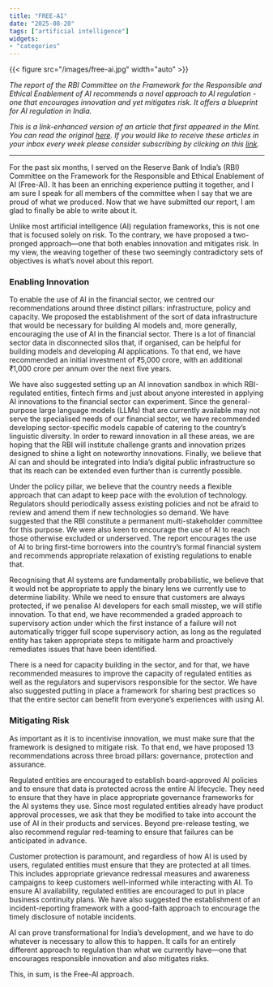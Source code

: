 ```yaml
---
title: "FREE-AI"
date: "2025-08-20"
tags: ["artificial intelligence"]
widgets: 
- "categories"
---
```


{{< figure src="/images/free-ai.jpg" width="auto" >}}

_The report of the RBI Committee on the Framework for the Responsible and Ethical Enablement of AI recommends a novel approach to AI regulation - one that encourages innovation and yet mitigates risk. It offers a blueprint for AI regulation in India._

<!--more-->
_This is a link-enhanced version of an article that first appeared in the Mint. You can read the original [here](https://www.livemint.com/opinion/online-views/reserve-bank-of-india-free-ai-report-artificial-intelligence-regulation-financial-sector-large-language-models-llm-tech-11755511294111.html). If you would like to receive these articles in your inbox every week please consider subscribing by clicking on this [link](https://paragraph.xyz/@exmachina)._

---

For the past six months, I served on the Reserve Bank of India’s (RBI) Committee on the Framework for the Responsible and Ethical Enablement of AI (Free-AI). It has been an enriching experience putting it together, and I am sure I speak for all members of the committee when I say that we are proud of what we produced. Now that we have submitted our report, I am glad to finally be able to write about it.

Unlike most artificial intelligence (AI) regulation frameworks, this is not one that is focused solely on risk. To the contrary, we have proposed a two-pronged approach—one that both enables innovation and mitigates risk. In my view, the weaving together of these two seemingly contradictory sets of objectives is what’s novel about this report.

### Enabling Innovation

To enable the use of AI in the financial sector, we centred our recommendations around three distinct pillars: infrastructure, policy and capacity. We proposed the establishment of the sort of data infrastructure that would be necessary for building AI models and, more generally, encouraging the use of AI in the financial sector. There is a lot of financial sector data in disconnected silos that, if organised, can be helpful for building models and developing AI applications. To that end, we have recommended an initial investment of ₹5,000 crore, with an additional ₹1,000 crore per annum over the next five years.

We have also suggested setting up an AI innovation sandbox in which RBI-regulated entities, fintech firms and just about anyone interested in applying AI innovations to the financial sector can experiment. Since the general-purpose large language models (LLMs) that are currently available may not serve the specialised needs of our financial sector, we have recommended developing sector-specific models capable of catering to the country’s linguistic diversity. In order to reward innovation in all these areas, we are hoping that the RBI will institute challenge grants and innovation prizes designed to shine a light on noteworthy innovations. Finally, we believe that AI can and should be integrated into India’s digital public infrastructure so that its reach can be extended even further than is currently possible.

Under the policy pillar, we believe that the country needs a flexible approach that can adapt to keep pace with the evolution of technology. Regulators should periodically assess existing policies and not be afraid to review and amend them if new technologies so demand. We have suggested that the RBI constitute a permanent multi-stakeholder committee for this purpose. We were also keen to encourage the use of AI to reach those otherwise excluded or underserved. The report encourages the use of AI to bring first-time borrowers into the country’s formal financial system and recommends appropriate relaxation of existing regulations to enable that.

Recognising that AI systems are fundamentally probabilistic, we believe that it would not be appropriate to apply the binary lens we currently use to determine liability. While we need to ensure that customers are always protected, if we penalise AI developers for each small misstep, we will stifle innovation. To that end, we have recommended a graded approach to supervisory action under which the first instance of a failure will not automatically trigger full scope supervisory action, as long as the regulated entity has taken appropriate steps to mitigate harm and proactively remediates issues that have been identified.

There is a need for capacity building in the sector, and for that, we have recommended measures to improve the capacity of regulated entities as well as the regulators and supervisors responsible for the sector. We have also suggested putting in place a framework for sharing best practices so that the entire sector can benefit from everyone’s experiences with using AI.

### Mitigating Risk

As important as it is to incentivise innovation, we must make sure that the framework is designed to mitigate risk. To that end, we have proposed 13 recommendations across three broad pillars: governance, protection and assurance.

Regulated entities are encouraged to establish board-approved AI policies and to ensure that data is protected across the entire AI lifecycle. They need to ensure that they have in place appropriate governance frameworks for the AI systems they use. Since most regulated entities already have product approval processes, we ask that they be modified to take into account the use of AI in their products and services. Beyond pre-release testing, we also recommend regular red-teaming to ensure that failures can be anticipated in advance.

Customer protection is paramount, and regardless of how AI is used by users, regulated entities must ensure that they are protected at all times. This includes appropriate grievance redressal measures and awareness campaigns to keep customers well-informed while interacting with AI. To ensure AI availability, regulated entities are encouraged to put in place business continuity plans. We have also suggested the establishment of an incident-reporting framework with a good-faith approach to encourage the timely disclosure of notable incidents.

AI can prove transformational for India’s development, and we have to do whatever is necessary to allow this to happen. It calls for an entirely different approach to regulation than what we currently have—one that encourages responsible innovation and also mitigates risks.

This, in sum, is the Free-AI approach.